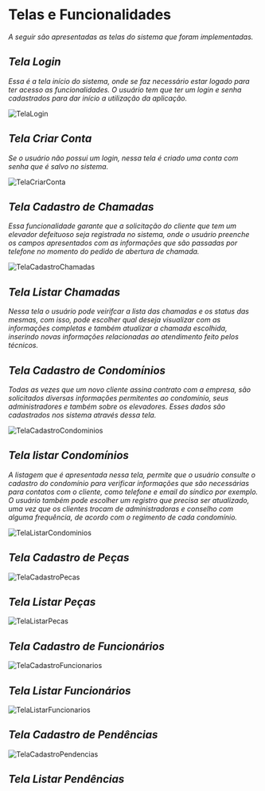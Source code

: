 # Telas e Funcionalidades

_A seguir são apresentadas as telas do sistema que foram implementadas._

##
## _Tela Login_

_Essa é a tela início do sistema, onde se faz necessário estar logado para ter acesso as funcionalidades. O usuário tem que ter um login e senha cadastrados para dar início a utilização da aplicação._

![TelaLogin](https://user-images.githubusercontent.com/11911334/60311681-b4a88880-992e-11e9-8a5b-361e135c69ee.png)


##
## _Tela Criar Conta_

_Se o usuário não possui um login, nessa tela é criado uma conta com senha que é salvo no sistema._

![TelaCriarConta](https://user-images.githubusercontent.com/11911334/60312484-dbb48980-9931-11e9-989f-a82e078f8fa7.png)


##
## _Tela Cadastro de Chamadas_

_Essa funcionalidade garante que a solicitação do cliente que tem um elevador defeituoso seja registrada no sistema, onde o usuário preenche os campos apresentados com as informações que são passadas por telefone no momento do pedido de abertura de chamada._

![TelaCadastroChamadas](https://user-images.githubusercontent.com/11911334/60312541-0dc5eb80-9932-11e9-8c16-766fe45abb9c.png)


##
## _Tela Listar Chamadas_

_Nessa tela o usuário pode veirifcar a lista das chamadas e os status das mesmas, com isso, pode escolher qual deseja visualizar com as informações completas e também atualizar a chamada escolhida, inserindo novas informações relacionadas ao atendimento feito pelos técnicos._   

##
## _Tela Cadastro de Condomínios_

_Todas as vezes que um novo cliente assina contrato com a empresa, são solicitados diversas informaçôes permitentes ao condomínio, seus administradores e também sobre os elevadores. Esses dados são cadastrados nos sistema através dessa tela._  

![TelaCadastroCondominios](https://user-images.githubusercontent.com/11911334/60312558-20d8bb80-9932-11e9-8e3e-9b8646c8f0be.png)


##
## _Tela listar Condomínios_

_A listagem que é apresentada nessa tela, permite que o usuário consulte o cadastro do condomínio para verificar informações que são necessárias para contatos com o cliente, como telefone e email do síndico por exemplo. O usuário também pode escolher um registro que precisa ser atualizado, uma vez que os clientes trocam de administradoras e conselho com alguma frequência, de acordo com o regimento de cada condomínio._

![TelaListarCondominios](https://user-images.githubusercontent.com/11911334/60312648-7a40ea80-9932-11e9-94fb-0ccb4aa9f90d.png)


##
## _Tela Cadastro de Peças_

![TelaCadastroPecas](https://user-images.githubusercontent.com/11911334/60312607-482f8880-9932-11e9-9114-32fa1851ace0.png)


##
## _Tela Listar Peças_

![TelaListarPecas](https://user-images.githubusercontent.com/11911334/60312692-a6f50200-9932-11e9-8a4b-d6c62ae5abb0.png)


##
## _Tela Cadastro de Funcionários_

![TelaCadastroFuncionarios](https://user-images.githubusercontent.com/11911334/60312580-32ba5e80-9932-11e9-8d7f-2fa039139128.png)


##
## _Tela Listar Funcionários_

![TelaListarFuncionarios](https://user-images.githubusercontent.com/11911334/60312662-888f0680-9932-11e9-8e47-daffe2e9ccca.png)


##
## _Tela Cadastro de Pendências_

![TelaCadastroPendencias](https://user-images.githubusercontent.com/11911334/60312622-5c738580-9932-11e9-9163-52046895f11d.png)


##
## _Tela Listar Pendências_



